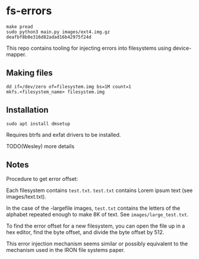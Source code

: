 # fs-errors

~~~
make pread
sudo python3 main.py images/ext4.img.gz deafbf8b0e316d82adad16b42975f24d
~~~

This repo contains tooling for injecting errors into filesystems using device-mapper.

## Making files

~~~
dd if=/dev/zero of=filesystem.img bs=1M count=1
mkfs.<filesystem_name> filesystem.img
~~~

## Installation

~~~
sudo apt install dmsetup
~~~

Requires btrfs and exfat drivers to be installed.

TODO(Wesley) more details

## Notes

Procedure to get error offset:

Each filesystem contains `test.txt`. `test.txt` contains Lorem ipsum text (see images/text.txt).

In the case of the -largefile images, `test.txt` contains the letters of the alphabet repeated enough to make 8K of text. See `images/large_test.txt`.

To find the error offset for a new filesystem, you can open the file up in a hex editor, find the byte offset, and divide the byte offset by 512.

This error injection mechanism seems similar or possibly equivalent to the mechanism used in the IRON file systems paper.

